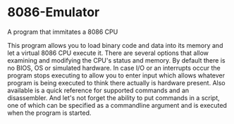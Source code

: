 # 8086-Emulator
A program that immitates a 8086 CPU

This program allows you to load binary code and data into its memory and let a virtual 8086 CPU execute it. There are several options that allow examining and modifying the CPU's status and memory. By default there is no BIOS, OS or simulated hardware. In case I/O or an interrupts occur the program stops executing to allow you to enter input which allows whatever program is being executed to think there actually is hardware present. Also available is a quick reference for supported commands and an disassembler. And let's not forget the ability to put commands in a script, one of which can be specified as a commandline argument and is executed when the program is started.



